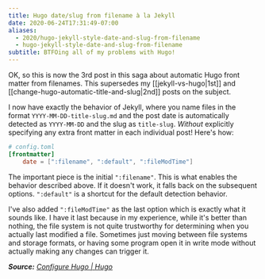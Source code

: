 ```yaml
---
title: Hugo date/slug from filename à la Jekyll
date: 2020-06-24T17:31:49-07:00
aliases:
  - 2020/hugo-jekyll-style-date-and-slug-from-filename
  - hugo-jekyll-style-date-and-slug-from-filename
subtitle: BTFOing all of my problems with Hugo!
---
```

OK, so this is now the 3rd post in this saga about automatic Hugo front
matter from filenames. This supersedes my [[jekyll-vs-hugo|1st]] and [[change-hugo-automatic-title-and-slug|2nd]] posts on
the subject.

I now have exactly the behavior of Jekyll, where you name files in the
format `YYYY-MM-DD-title-slug.md` and the post date is automatically
detected as `YYYY-MM-DD` and the slug as `title-slug`. *Without*
explicitly specifying any extra front matter in each individual post!
Here's how:
```toml
# config.toml
[frontmatter]
	date = [":filename", ":default", ":fileModTime"]
```
The important piece is the initial `":filename"`. This is what enables
the behavior described above. If it doesn't work, it falls back on the
subsequent options. `":default"` is a shortcut for the default detection
behavior.

I've also added `":fileModTime"` as the last option which
is exactly what it sounds like. I have it last because in my experience,
while it's better than nothing, the file system is not quite trustworthy
for determining when you actually last modified a file. Sometimes just
moving between file systems and storage formats, or having some program
open it in write mode without actually making any changes can trigger
it.

***Source:** [Configure Hugo | Hugo]*

[Configure Hugo | Hugo]:
https://gohugo.io/getting-started/configuration/#configure-front-matter
